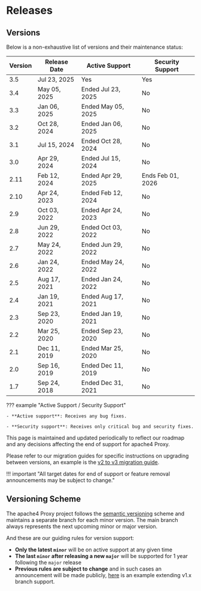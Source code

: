 # Releases

## Versions

Below is a non-exhaustive list of versions and their maintenance status:

| Version | Release Date | Active Support     | Security Support  |
|---------|--------------|--------------------|-------------------|
| 3.5     | Jul 23, 2025 | Yes                | Yes               |
| 3.4     | May 05, 2025 | Ended Jul 23, 2025 | No                |
| 3.3     | Jan 06, 2025 | Ended May 05, 2025 | No                |
| 3.2     | Oct 28, 2024 | Ended Jan 06, 2025 | No                |
| 3.1     | Jul 15, 2024 | Ended Oct 28, 2024 | No                |
| 3.0     | Apr 29, 2024 | Ended Jul 15, 2024 | No                |
| 2.11    | Feb 12, 2024 | Ended Apr 29, 2025 | Ends Feb 01, 2026 |
| 2.10    | Apr 24, 2023 | Ended Feb 12, 2024 | No                |
| 2.9     | Oct 03, 2022 | Ended Apr 24, 2023 | No                |
| 2.8     | Jun 29, 2022 | Ended Oct 03, 2022 | No                |
| 2.7     | May 24, 2022 | Ended Jun 29, 2022 | No                |
| 2.6     | Jan 24, 2022 | Ended May 24, 2022 | No                |
| 2.5     | Aug 17, 2021 | Ended Jan 24, 2022 | No                |
| 2.4     | Jan 19, 2021 | Ended Aug 17, 2021 | No                |
| 2.3     | Sep 23, 2020 | Ended Jan 19, 2021 | No                |
| 2.2     | Mar 25, 2020 | Ended Sep 23, 2020 | No                |
| 2.1     | Dec 11, 2019 | Ended Mar 25, 2020 | No                |
| 2.0     | Sep 16, 2019 | Ended Dec 11, 2019 | No                |
| 1.7     | Sep 24, 2018 | Ended Dec 31, 2021 | No                |

??? example "Active Support / Security Support"

    - **Active support**: Receives any bug fixes.

    - **Security support**: Receives only critical bug and security fixes.

This page is maintained and updated periodically to reflect our roadmap and any decisions affecting the end of support for apache4 Proxy.

Please refer to our migration guides for specific instructions on upgrading between versions, an example is the [v2 to v3 migration guide](../migrate/v2-to-v3.md).

!!! important "All target dates for end of support or feature removal announcements may be subject to change."

## Versioning Scheme

The apache4 Proxy project follows the [semantic versioning](https://semver.org/) scheme and maintains a separate branch for each minor version. The main branch always represents the next upcoming minor or major version.

And these are our guiding rules for version support:

- **Only the latest `minor`** will be on active support at any given time
- **The last `minor` after releasing a new `major`** will be supported for 1 year following the `major` release
- **Previous rules are subject to change** and in such cases an announcement will be made publicly, [here](https://apache4.io/blog/apache4-2-1-in-the-wild/) is an example extending v1.x branch support.
